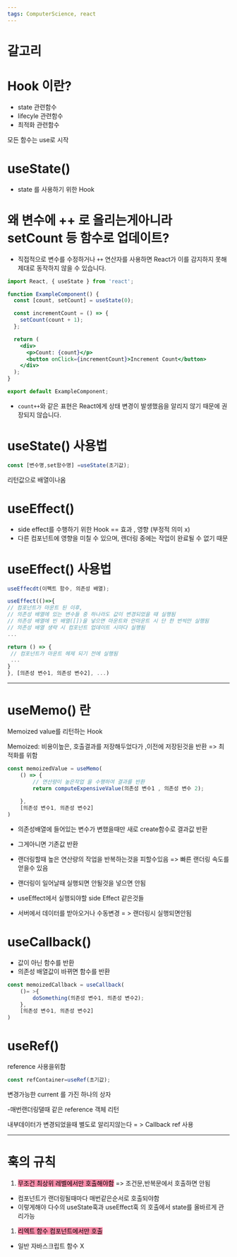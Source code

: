 ```yaml
---
tags: ComputerScience, react
---
```

# 갈고리

# Hook 이란?

- state 관련함수
- lifecyle 관련함수
- 최적화 관련함수

모든 함수는 use로 시작

# useState()

- state 를 사용하기 위한 Hook

# 왜 변수에 ++ 로 올리는게아니라 setCount 등 함수로 업데이트?

- 직접적으로 변수를 수정하거나 `++` 연산자를 사용하면 React가 이를 감지하지 못해 제대로 동작하지 않을 수 있습니다.

``` jsx
import React, { useState } from 'react';

function ExampleComponent() {
  const [count, setCount] = useState(0);

  const incrementCount = () => {
    setCount(count + 1);
  };

  return (
    <div>
      <p>Count: {count}</p>
      <button onClick={incrementCount}>Increment Count</button>
    </div>
  );
}

export default ExampleComponent;
```

- `count++`와 같은 표현은 React에게 상태 변경이 발생했음을 알리지 않기 때문에 권장되지 않습니다.

# useState() 사용법

``` jsx
const [변수명,set함수명] =useState(초기값);
```

리턴값으로 배열이나옴


# useEffect()

- side effect를 수행하기 위한 Hook
   == 효과 , 영향 (부정적 의미 x)
- 다른 컴포넌트에 영향을 미칠 수 있으며, 렌더링 중에는 작업이 완료될 수 없기 때문

# useEffect() 사용법

```jsx
useEffecdt(이펙트 함수, 의존성 배열);
```

```jsx
useEffect(()=>{
// 컴포넌트가 마운트 된 이후,
// 의존성 배열에 있는 변수들 중 하나라도 값이 변경되었을 때 실행됨
// 의존성 배열에 빈 배열([])을 넣으면 마운트와 언마운트 시 단 한 번씩만 실행됨
// 의존성 배열 생략 시 컴포넌트 업데이트 시마다 실행됨
... 

return () => {
 // 컴포넌트가 마운트 헤제 되기 전에 실행됨
 ...
}
}, [의존성 변수1, 의존성 변수2], ...)
```


----------------

# useMemo() 란

Memoized value를 리턴하는 Hook

Memoized: 비용이높은, 호출결과를 저장해두었다가 ,이전에 저장된것을 반환 => 최적화를 위함

``` jsx
const memoizedValue = useMemo(
	() => {
		// 연산량이 높은작업 을 수행하여 결과를 반환
		return computeExpensiveValue(의존성 변수1 , 의존성 변수 2);
		
	},
	[의존성 변수1, 의존성 변수2]
)
```

- 의존성배열에 들어있는 변수가 변했을때만 새로 create함수로 결과값 반환
- 그게아니면 기존값 반환
- 랜더링할때 높은 연산량의 작업을 반복하는것을 피할수있음 => 빠른 랜더링 속도를 얻을수 있음

- 랜더링이 일어날때 실행되면 안될것을 넣으면 안됨
- useEffect에서 실행되야할 side Effect 같은것들
- 서버에서 데이터를 받아오거나 수동변경 = > 랜더링시 실행되면안됨

# useCallback()

- 값이 아닌 함수를 반환
- 의존성 배열값이 바뀌면 함수를 반환

``` jsx
const memoizedCallback = useCallback(
	()= >{
		doSomething(의존성 변수1, 의존성 변수2);
	},
	[의존성 변수1, 의존성 변수2]
)
```

# useRef()

reference 사용을위함

``` jsx
const refContainer=useRef(초기값);
```

변경가능한  current 를 가진 하나의 상자

-매번랜더링댈때 같은 reference 객체 리턴

내부데이터가 변경되었을때 별도로 알리지않는다
= > Callback ref 사용

--------------

# 훅의 규칙

1. <mark style="background: #FF5582A6;">무조건 최상위 레벨에서만 호출해야함</mark> => 조건문,반복문에서 호출하면 안됨
- 컴포넌트가 랜더링될때마다 매번같은순서로 호출되야함 
- 이렇게해야 다수의 useState훅과 useEffect훅 의 호출에서 state를 올바르게 관리가능

1. <mark style="background: #FF5582A6;">리엑트 함수 컴포넌트에서만 호출</mark>
- 일반 자바스크립트 함수 X
